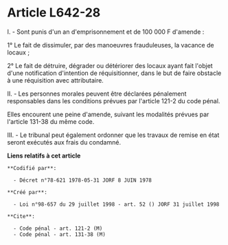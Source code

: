 # Article L642-28

I. - Sont punis d'un an d'emprisonnement et de 100 000 F d'amende :

1° Le fait de dissimuler, par des manoeuvres frauduleuses, la vacance de locaux ;

2° Le fait de détruire, dégrader ou détériorer des locaux ayant fait l'objet d'une notification d'intention de
réquisitionner, dans le but de faire obstacle à une réquisition avec attributaire.

II. - Les personnes morales peuvent être déclarées pénalement responsables dans les conditions prévues par l'article 121-2 du
code pénal.

Elles encourent une peine d'amende, suivant les modalités prévues par l'article 131-38 du même code.

III. - Le tribunal peut également ordonner que les travaux de remise en état seront exécutés aux frais du condamné.

**Liens relatifs à cet article**

	**Codifié par**:

	  - Décret n°78-621 1978-05-31 JORF 8 JUIN 1978

	**Créé par**:

	  - Loi n°98-657 du 29 juillet 1998 - art. 52 () JORF 31 juillet 1998

	**Cite**:

	  - Code pénal - art. 121-2 (M)
	  - Code pénal - art. 131-38 (M)
